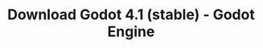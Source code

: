 ---
# Generated by /scripts/js/download_archive_generator !!! do not edit by hand !!!
title: 'Download Godot 4.1 (stable) - Godot Engine'
type: 'download/archive'
name: '4.1'
flavor: 'stable'
release_date: '2023-07-06T03:00:00-00:00'
release_notes: '/article/godot-4-1-is-here/'
links:
  android.apk:
    name: 'android.apk'
    title: 'Android'
    caption: 'Universal APK (ARM64 + ARMv7 + x86_64 + x86)'
    tags:
      - 'APK download'
      - 'ARM64/v7'
      - 'x86 (64 & 32 bit)'
    hosts:
      github_builds:
        regular: 'https://github.com/godotengine/godot-builds/releases/download/4.1-stable/Godot_v4.1-stable_android_editor.apk'
        mono: '#'
      github:
        regular: 'https://github.com/godotengine/godot/releases/download/4.1-stable/Godot_v4.1-stable_android_editor.apk'
        mono: '#'
  linux.64:
    name: 'linux.64'
    title: 'Linux'
    caption: 'Standard (x86_64)'
    tags:
      - '64 bit'
    hosts:
      github_builds:
        regular: 'https://github.com/godotengine/godot-builds/releases/download/4.1-stable/Godot_v4.1-stable_linux.x86_64.zip'
        mono: 'https://github.com/godotengine/godot-builds/releases/download/4.1-stable/Godot_v4.1-stable_mono_linux_x86_64.zip'
      github:
        regular: 'https://github.com/godotengine/godot/releases/download/4.1-stable/Godot_v4.1-stable_linux.x86_64.zip'
        mono: 'https://github.com/godotengine/godot/releases/download/4.1-stable/Godot_v4.1-stable_mono_linux_x86_64.zip'
  macos.universal:
    name: 'macos.universal'
    title: 'macOS'
    caption: 'Universal (x86_64 + Apple Silicon)'
    tags:
      - 'Intel/Apple Silicon'
      - '64 bit'
    hosts:
      github_builds:
        regular: 'https://github.com/godotengine/godot-builds/releases/download/4.1-stable/Godot_v4.1-stable_macos.universal.zip'
        mono: 'https://github.com/godotengine/godot-builds/releases/download/4.1-stable/Godot_v4.1-stable_mono_macos.universal.zip'
      github:
        regular: 'https://github.com/godotengine/godot/releases/download/4.1-stable/Godot_v4.1-stable_macos.universal.zip'
        mono: 'https://github.com/godotengine/godot/releases/download/4.1-stable/Godot_v4.1-stable_mono_macos.universal.zip'
  windows.64:
    name: 'windows.64'
    title: 'Windows'
    caption: 'Standard (x86_64)'
    tags:
      - '64 bit'
    hosts:
      github_builds:
        regular: 'https://github.com/godotengine/godot-builds/releases/download/4.1-stable/Godot_v4.1-stable_win64.exe.zip'
        mono: 'https://github.com/godotengine/godot-builds/releases/download/4.1-stable/Godot_v4.1-stable_mono_win64.zip'
      github:
        regular: 'https://github.com/godotengine/godot/releases/download/4.1-stable/Godot_v4.1-stable_win64.exe.zip'
        mono: 'https://github.com/godotengine/godot/releases/download/4.1-stable/Godot_v4.1-stable_mono_win64.zip'
  web:
    name: 'web'
    title: 'Web editor'
    caption: ''
    tags:
      - 'Self-hosted'
      - 'Cross-platform'
    hosts:
      github_builds:
        regular: 'https://github.com/godotengine/godot-builds/releases/download/4.1-stable/Godot_v4.1-stable_web_editor.zip'
        mono: '#'
      github:
        regular: 'https://github.com/godotengine/godot/releases/download/4.1-stable/Godot_v4.1-stable_web_editor.zip'
        mono: '#'
  linux.arm64:
    name: 'linux.arm64'
    title: 'Linux'
    caption: 'Standard (ARM64)'
    tags:
      - 'ARM64'
      - '64 bit'
    hosts:
      github_builds:
        regular: 'https://github.com/godotengine/godot-builds/releases/download/4.1-stable/Godot_v4.1-stable_linux.arm64.zip'
        mono: 'https://github.com/godotengine/godot-builds/releases/download/4.1-stable/Godot_v4.1-stable_mono_linux_arm64.zip'
      github:
        regular: 'https://github.com/godotengine/godot/releases/download/4.1-stable/Godot_v4.1-stable_linux.arm64.zip'
        mono: 'https://github.com/godotengine/godot/releases/download/4.1-stable/Godot_v4.1-stable_mono_linux_arm64.zip'
  linux.32:
    name: 'linux.32'
    title: 'Linux'
    caption: 'Standard (x86)'
    tags:
      - '32 bit'
    hosts:
      github_builds:
        regular: 'https://github.com/godotengine/godot-builds/releases/download/4.1-stable/Godot_v4.1-stable_linux.x86_32.zip'
        mono: 'https://github.com/godotengine/godot-builds/releases/download/4.1-stable/Godot_v4.1-stable_mono_linux_x86_32.zip'
      github:
        regular: 'https://github.com/godotengine/godot/releases/download/4.1-stable/Godot_v4.1-stable_linux.x86_32.zip'
        mono: 'https://github.com/godotengine/godot/releases/download/4.1-stable/Godot_v4.1-stable_mono_linux_x86_32.zip'
  linux.arm32:
    name: 'linux.arm32'
    title: 'Linux'
    caption: 'Standard (ARM32)'
    tags:
      - 'ARM32'
      - '32 bit'
    hosts:
      github_builds:
        regular: 'https://github.com/godotengine/godot-builds/releases/download/4.1-stable/Godot_v4.1-stable_linux.arm32.zip'
        mono: 'https://github.com/godotengine/godot-builds/releases/download/4.1-stable/Godot_v4.1-stable_mono_linux_arm32.zip'
      github:
        regular: 'https://github.com/godotengine/godot/releases/download/4.1-stable/Godot_v4.1-stable_linux.arm32.zip'
        mono: 'https://github.com/godotengine/godot/releases/download/4.1-stable/Godot_v4.1-stable_mono_linux_arm32.zip'
  windows.32:
    name: 'windows.32'
    title: 'Windows'
    caption: 'Standard (x86)'
    tags:
      - '32 bit'
    hosts:
      github_builds:
        regular: 'https://github.com/godotengine/godot-builds/releases/download/4.1-stable/Godot_v4.1-stable_win32.exe.zip'
        mono: 'https://github.com/godotengine/godot-builds/releases/download/4.1-stable/Godot_v4.1-stable_mono_win32.zip'
      github:
        regular: 'https://github.com/godotengine/godot/releases/download/4.1-stable/Godot_v4.1-stable_win32.exe.zip'
        mono: 'https://github.com/godotengine/godot/releases/download/4.1-stable/Godot_v4.1-stable_mono_win32.zip'
  aar_library:
    name: 'aar_library'
    title: 'AAR library'
    caption: ''
    tags:
      - 'Android plugins'
      - 'Java'
      - 'Kotlin'
    hosts:
      github_builds:
        regular: 'https://github.com/godotengine/godot-builds/releases/download/4.1-stable/godot-lib.4.1.stable.template_release.aar'
        mono: '#'
      github:
        regular: 'https://github.com/godotengine/godot/releases/download/4.1-stable/godot-lib.4.1.stable.template_release.aar'
        mono: '#'
  templates:
    name: 'templates'
    title: 'Export templates'
    caption: ''
    tags:
      - 'Used to export your games to all supported platforms'
    hosts:
      github_builds:
        regular: 'https://github.com/godotengine/godot-builds/releases/download/4.1-stable/Godot_v4.1-stable_export_templates.tpz'
        mono: 'https://github.com/godotengine/godot-builds/releases/download/4.1-stable/Godot_v4.1-stable_mono_export_templates.tpz'
      github:
        regular: 'https://github.com/godotengine/godot/releases/download/4.1-stable/Godot_v4.1-stable_export_templates.tpz'
        mono: 'https://github.com/godotengine/godot/releases/download/4.1-stable/Godot_v4.1-stable_mono_export_templates.tpz'
primaryPlatforms:
  - 'android.apk'
  - 'linux.64'
  - 'macos.universal'
  - 'windows.64'
  - 'web'
  - 'templates'
---